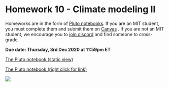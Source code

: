 # Homework 10 - Climate modeling II

Homeworks are in the form of [Pluto notebooks](https://github.com/fonsp/Pluto.jl). If you are an MIT student, you must complete them and submit them on [Canvas](https://canvas.mit.edu/courses/5637) . If you are not an MIT student, we encourage you to [join discord](https://discord.gg/Z5qnVf8) and find someone to cross-grade.

**Due date: Thursday, 3rd Dec 2020 at 11:59pm ET**

[The Pluto notebook (static view)](https://htmlview.glitch.me/?https://github.com/mitmath/18S191/blob/Fall20/homework/homework10/hw10.html)

[The Pluto notebook (right click for link)](https://raw.githubusercontent.com/mitmath/18S191/Fall20/homework/homework10/hw10.jl)

![](https://i.imgur.com/I65aC82.gif)
